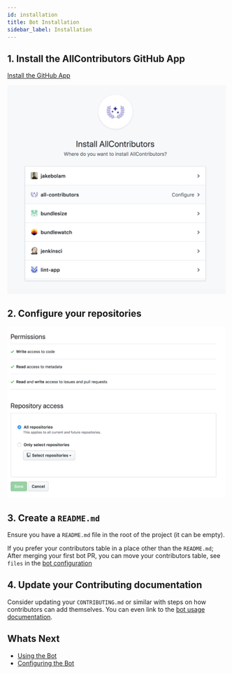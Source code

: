 ```yaml
---
id: installation
title: Bot Installation
sidebar_label: Installation
---
```



## 1. Install the AllContributors GitHub App
[Install the GitHub App](https://github.com/apps/allcontributors/installations/new)

<a href="https://github.com/apps/allcontributors/installations/new">
    <img alt="App Install Screenshot" src="../assets/app-install.png" width="500px">
</a>


## 2. Configure your repositories
<img alt="Configure Repositories Screenshot" src="../assets/configure-repositories.png" width="500px">


## 3. Create a `README.md`
Ensure you have a `README.md` file in the root of the project (it can be empty).

If you prefer your contributors table in a place other than the `README.md`; After merging your first bot PR, you can move your contributors table,
see `files` in the [bot configuration](/docs/bot/configuration)

## 4. Update your Contributing documentation
Consider updating your `CONTRIBUTING.md` or similar with steps on how contributors can add themselves. You can even link to the [bot usage documentation](/docs/bot/usage).



## Whats Next
- [Using the Bot](/docs/bot/usage)
- [Configuring the Bot](/docs/bot/configuration)

